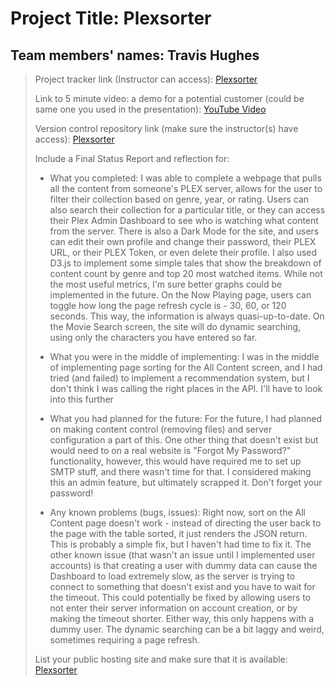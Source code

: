 # Project Title: Plexsorter
## Team members' names: Travis Hughes

> Project tracker link (Instructor can access): [Plexsorter](https://github.com/t-wrex-13/plexsorter)
> 
> Link to 5 minute video: a demo for a potential customer (could be same one you used in the presentation): [YouTube Video](https://youtu.be/JTWW2xACdg0?si=YzcPURz8IVqKR4nY)
>
> Version control repository link (make sure the instructor(s) have access): [Plexsorter](https://github.com/t-wrex-13/plexsorter)
>
> Include a Final Status Report and reflection for:
>
> - What you completed: I was able to complete a webpage that pulls all the content from someone's PLEX server, allows for the user to filter their collection based on genre, year, or rating. Users can also search their collection for a particular title, or they can access their Plex Admin Dashboard to see who is watching what content from the server. There is also a Dark Mode for the site, and users can edit their own profile and change their password, their PLEX URL, or their PLEX Token, or even delete their profile. I also used D3.js to implement some simple tales that show the breakdown of content count by genre and top 20 most watched items. While not the most useful metrics, I'm sure better graphs could be implemented in the future. On the Now Playing page, users can toggle how long the page refresh cycle is - 30, 60, or 120 seconds. This way, the information is always quasi-up-to-date. On the Movie Search screen, the site will do dynamic searching, using only the characters you have entered so far.
>
> - What you were in the middle of implementing: I was in the middle of implementing page sorting for the All Content screen, and I had tried (and failed) to implement a recommendation system, but I don't think I was calling the right places in the API. I'll have to look into this further
>
> - What you had planned for the future: For the future, I had planned on making content control (removing files) and server configuration a part of this. One other thing that doesn't exist but would need to on a real website is "Forgot My Password?" functionality, however, this would have required me to set up SMTP stuff, and there wasn't time for that. I considered making this an admin feature, but ultimately scrapped it. Don't forget your password!
>
> - Any known problems (bugs, issues): Right now, sort on the All Content page doesn't work - instead of directing the user back to the page with the table sorted, it just renders the JSON return. This is probably a simple fix, but I haven't had time to fix it. The other known issue (that wasn't an issue until I implemented user accounts) is that creating a user with dummy data can cause the Dashboard to load extremely slow, as the server is trying to connect to something that doesn't exist and you have to wait for the timeout. This could potentially be fixed by allowing users to not enter their server information on account creation, or by making the timeout shorter. Either way, this only happens with a dummy user. The dynamic searching can be a bit laggy and weird, sometimes requiring a page refresh.
>
> List your public hosting site and make sure that it is available: [Plexsorter](https://github.com/t-wrex-13/plexsorter)